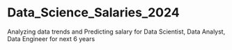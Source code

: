 # Data_Science_Salaries_2024
Analyzing data trends and Predicting salary for Data Scientist, Data Analyst, Data Engineer for next 6 years
